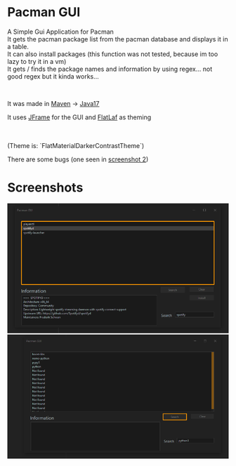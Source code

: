 # Pacman GUI
A Simple Gui Application for Pacman<br>
It gets the pacman package list from the pacman database and displays it in a table.<br>
It can also install packages (this function was not tested, because im too lazy to try it in a vm)<br>
It gets / finds the package names and information by using regex... not good regex but it kinda works...
<br>

<br>

It was made in [Maven](https://maven.apache.org/) -> [Java17](https://www.oracle.com/java/technologies/downloads/#java17)
<br>

It uses [JFrame](https://docs.oracle.com/en/java/javase/17/docs/api/java.desktop/javax/swing/JFrame.html) for the GUI and [FlatLaf](https://github.com/TerrificTable/Custom-Minecraft-Launcher#flatlaf) as theming

<br>
<br>
(Theme is: `FlatMaterialDarkerContrastTheme`)

<br>

There are some bugs (one seen in [screenshot 2](images/img_1.png))


# Screenshots
![img.png](images/img.png)<br>
![img_1.png](images/img_1.png)
